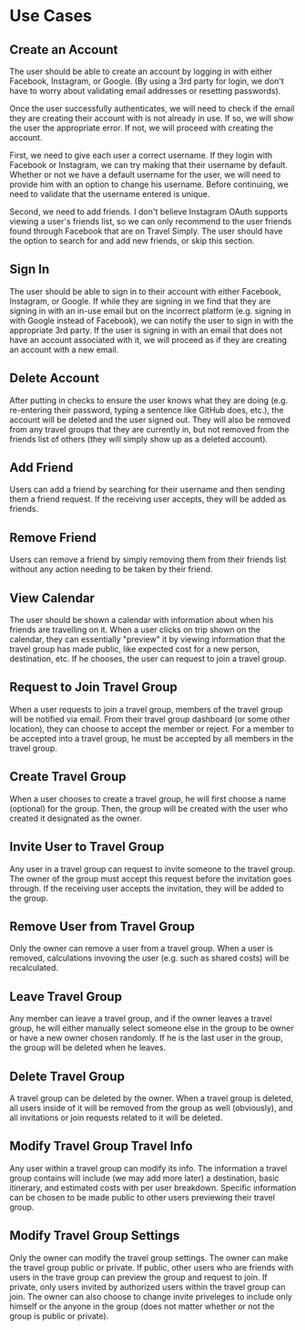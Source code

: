 # Use Cases

## Create an Account
The user should be able to create an account by logging in with either Facebook, Instagram, or Google. (By using a 3rd party for login, we don't have to worry about validating email addresses or resetting passwords). 

Once the user successfully authenticates, we will need to check if the email they are creating their account with is not already in use. If so, we will show the user the appropriate error. If not, we will proceed with creating the account. 

First, we need to give each user a correct username. If they login with Facebook or Instagram, we can try making that their username by default. Whether or not we have a default username for the user, we will need to provide him with an option to change his username. Before continuing, we need to validate that the username entered is unique. 

Second, we need to add friends. I don't believe Instagram OAuth supports viewing a user's friends list, so we can only recommend to the user friends found through Facebook that are on Travel Simply. The user should have the option to search for and add new friends, or skip this section. 

## Sign In
The user should be able to sign in to their account with either Facebook, Instagram, or Google. If while they are signing in we find that they are signing in with an in-use email but on the incorrect platform (e.g. signing in with Google instead of Facebook), we can notify the user to sign in with the appropriate 3rd party. If the user is signing in with an email that does not have an account associated with it, we will proceed as if they are creating an account with a new email.

## Delete Account
After putting in checks to ensure the user knows what they are doing (e.g. re-entering their password, typing a sentence like GitHub does, etc.), the account will be deleted and the user signed out. They will also be removed from any travel groups that they are currently in, but not removed from the friends list of others (they will simply show up as a deleted account). 

## Add Friend
Users can add a friend by searching for their username and then sending them a friend request. If the receiving user accepts, they will be added as friends.

## Remove Friend
Users can remove a friend by simply removing them from their friends list without any action needing to be taken by their friend.

## View Calendar
The user should be shown a calendar with information about when his friends are travelling on it. When a user clicks on trip shown on the calendar, they can essentially "preview" it by viewing information that the travel group has made public, like expected cost for a new person, destination, etc. If he chooses, the user can request to join a travel group.

## Request to Join Travel Group
When a user requests to join a travel group, members of the travel group will be notified via email. From their travel group dashboard (or some other location), they can choose to accept the member or reject. For a member to be accepted into a travel group, he must be accepted by all members in the travel group.

## Create Travel Group
When a user chooses to create a travel group, he will first choose a name (optional) for the group. Then, the group will be created with the user who created it designated as the owner.

## Invite User to Travel Group
Any user in a travel group can request to invite someone to the travel group. The owner of the group must accept this request before the invitation goes through. If the receiving user accepts the invitation, they will be added to the group.

## Remove User from Travel Group
Only the owner can remove a user from a travel group. When a user is removed, calculations invoving the user (e.g. such as shared costs) will be recalculated. 

## Leave Travel Group
Any member can leave a travel group, and if the owner leaves a travel group, he will either manually select someone else in the group to be owner or have a new owner chosen randomly. If he is the last user in the group, the group will be deleted when he leaves. 

## Delete Travel Group
A travel group can be deleted by the owner. When a travel group is deleted, all users inside of it will be removed from the group as well (obviously), and all invitations or join requests related to it will be deleted.

## Modify Travel Group Travel Info
Any user within a travel group can modify its info. The information a travel group contains will include (we may add more later) a destination, basic itinerary, and estimated costs with per user breakdown. Specific information can be chosen to be made public to other users previewing their travel group. 

## Modify Travel Group Settings
Only the owner can modify the travel group settings. The owner can make the travel group public or private. If public, other users who are friends with users in the trave group can preview the group and request to join. If private, only users invited by authorized users within the travel group can join. The owner can also choose to change invite priveleges to include only himself or the anyone in the group (does not matter whether or not the group is public or private).
